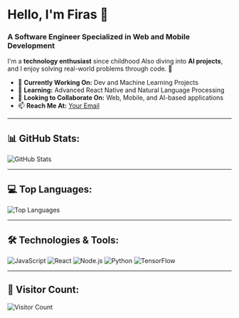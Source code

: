 # Hello, I'm Firas 👋

### A Software Engineer Specialized in Web and Mobile Development  
I'm a **technology enthusiast** since childhood
Also diving into **AI projects**, and I enjoy solving real-world problems through code. 🚀

- 🔭 **Currently Working On:** Dev and Machine Learning Projects  
- 🌱 **Learning:** Advanced React Native and Natural Language Processing  
- 👯 **Looking to Collaborate On:** Web, Mobile, and AI-based applications  
- 📫 **Reach Me At:** [Your Email](mailto:your-email@example.com)  

---

## 📊 GitHub Stats:
![GitHub Stats](https://github-readme-stats.vercel.app/api?username=yourusername&show_icons=true&theme=tokyonight&hide_border=true)

---

## 💻 Top Languages:
![Top Languages](https://github-readme-stats.vercel.app/api/top-langs/?username=yourusername&layout=compact&theme=tokyonight&hide_border=true)

---

## 🛠️ Technologies & Tools:
![JavaScript](https://img.shields.io/badge/JavaScript-F7DF1E?style=for-the-badge&logo=javascript&logoColor=black)
![React](https://img.shields.io/badge/React-61DAFB?style=for-the-badge&logo=react&logoColor=black)
![Node.js](https://img.shields.io/badge/Node.js-339933?style=for-the-badge&logo=node.js&logoColor=white)
![Python](https://img.shields.io/badge/Python-3776AB?style=for-the-badge&logo=python&logoColor=white)
![TensorFlow](https://img.shields.io/badge/TensorFlow-FF6F00?style=for-the-badge&logo=tensorflow&logoColor=white)

---

## 🌟 Visitor Count:
![Visitor Count](https://komarev.com/ghpvc/?username=yourusername&color=blue)

